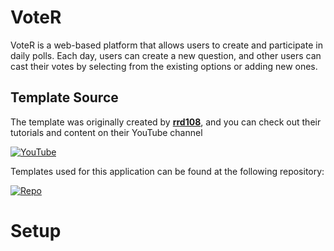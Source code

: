 
# VoteR
VoteR is a web-based platform that allows users to create and participate in daily polls. Each day, users can create a new question, and other users can cast their votes by selecting from the existing options or adding new ones.

## Template Source

The template was originally created by <b>[rrd108](https://github.com/rrd108)</b>, and you can check out their tutorials and content on their YouTube channel
<p dir="auto">
    <a href="https://www.youtube.com/@WebManiacc?sub_confirmation=1" title="Subscribe to my YouTube channel" rel="nofollow">
    <img src="https://camo.githubusercontent.com/513ba8a16470bbcf4b4c1da8d5cafdf24a7c6aae003192cec4a3fe6b139b621b/68747470733a2f2f637573746f6d2d69636f6e2d6261646765732e64656d6f6c61622e636f6d2f62616467652f2d5375627363726962652d7265643f7374796c653d666f722d7468652d6261646765266c6f676f3d766964656f266c6f676f436f6c6f723d7768697465" alt="YouTube" data-canonical-src="https://custom-icon-badges.demolab.com/badge/-Subscribe-red?style=for-the-badge&amp;logo=video&amp;logoColor=white" style="max-width: 100%;">
    </a>
</p>

Templates used for this application can be found at the following repository:
<p dir="auto">
    <a href="https://www.github.com/rrd108/youtube-modern-php" title="Open repository" rel="nofollow">
        <img src="https://custom-icon-badges.demolab.com/badge/-Repository-gray?style=for-the-badge&logoColor=white&logo=repo" alt="Repo" data-canonical-src="https://custom-icon-badges.demolab.com/badge/-Repository-gray?style=for-the-badge&logoColor=white&logo=repo" style="max-width: 100%;">
    </a>
</p>

# Setup
